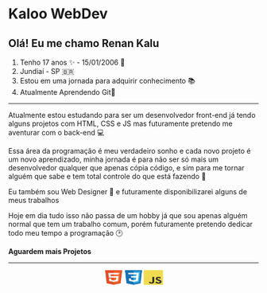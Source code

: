 <h1>Kaloo WebDev</h1>

<h2>Olá! Eu me chamo Renan Kalu</h2>

<ol>
<li> Tenho 17 anos ✨ - 15/01/2006 🎉</li>
<li> Jundiaí - SP 🇧🇷 </li>
<li> Estou em uma jornada para adquirir conhecimento 📚 </li>
<li> Atualmente Aprendendo Git🌱</li>
</ol>

<hr>

 Atualmente estou estudando para ser um desenvolvedor front-end já tendo alguns projetos com HTML, CSS e JS mas futuramente pretendo me aventurar com o back-end 💻

 Essa área da programação é meu verdadeiro sonho e cada novo projeto é um novo aprendizado, minha jornada é para não ser só mais um desenvolvedor qualquer que apenas cópia código, e sim para me tornar alguém que sabe e tem total controle do que está fazendo 🌱

 Eu também sou Web Designer 🎨 e futuramente disponibilizarei alguns de meus trabalhos

 Hoje em dia tudo isso não passa de um hobby já que sou apenas alguém normal que tem um trabalho comum, porém futuramente pretendo dedicar todo meu tempo a programação 🕑

<strong>Aguardem mais Projetos</strong>

<hr>
  
 <div style="display: flex; margin: auto; align-items: center; justify-content: center"><br>
     <img align="center" alt="Axolote-HTML" height="30" width="40" src="https://raw.githubusercontent.com/devicons/devicon/master/icons/html5/html5-original.svg">
  <img align="center" alt="Axolote-CSS" height="30" width="40" src="https://raw.githubusercontent.com/devicons/devicon/master/icons/css3/css3-original.svg">
   <img align="center" alt="Axolote-JS" height="30" width="40" src="https://raw.githubusercontent.com/devicons/devicon/master/icons/javascript/javascript-original.svg">
</div>
  
  
  ##
  

<!--
**AxoloteDev/AxoloteDev** is a ✨ _special_ ✨ repository because its `README.md` (this file) appears on your GitHub profile.

Here are some ideas to get you started:

- 🔭 I’m currently working on ...
- 🌱 I’m currently learning ...
- 👯 I’m looking to collaborate on ...
- 🤔 I’m looking for help with ...
- 💬 Ask me about ...

